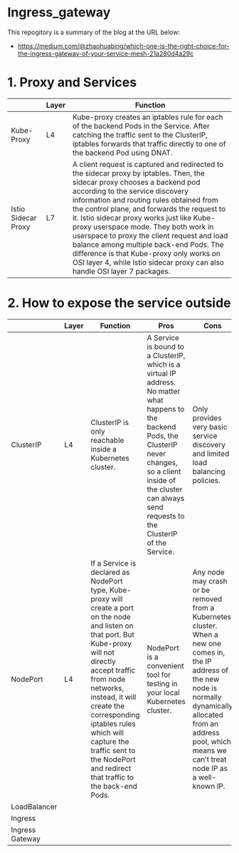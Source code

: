 # Ingress_gateway

This repogitory is a summary of the blog at the URL below:
- https://medium.com/@zhaohuabing/which-one-is-the-right-choice-for-the-ingress-gateway-of-your-service-mesh-21a280d4a29c

# 1. Proxy and Services
|  | Layer | Function |
| --- | --- | --- |
| Kube-Proxy | L4 | Kube-proxy creates an iptables rule for each of the backend Pods in the Service. After catching the traffic sent to the ClusterIP, iptables forwards that traffic directly to one of the backend Pod using DNAT. |
| Istio Sidecar Proxy | L7 | A client request is captured and redirected to the sidecar proxy by iptables. Then, the sidecar proxy chooses a backend pod according to the service discovery information and routing rules obtained from the control plane, and forwards the request to it. Istio sidecar proxy works just like Kube-proxy userspace mode. They both work in userspace to proxy the client request and load balance among multiple back-end Pods. The difference is that Kube-proxy only works on OSI layer 4, while Istio sidecar proxy can also handle OSI layer 7 packages.|


# 2. How to expose the service outside
|  | Layer | Function | Pros | Cons |
| --- | --- | --- | --- | --- |
| ClusterIP | L4 | ClusterIP is only reachable inside a Kubernetes cluster. | A Service is bound to a ClusterIP, which is a virtual IP address. No matter what happens to the backend Pods, the ClusterIP never changes, so a client inside of the cluster can always send requests to the ClusterIP of the Service. | Only provides very basic service discovery and limited load balancing policies. |
| NodePort | L4 | If a Service is declared as NodePort type, Kube-proxy will create a port on the node and listen on that port. But Kube-proxy will not directly accept traffic from node networks, instead, it will create the corresponding iptables rules which will capture the traffic sent to the NodePort and redirect that traffic to the back-end Pods. | NodePort is a convenient tool for testing in your local Kubernetes cluster. | Any node may crash or be removed from a Kubernetes cluster. When a new one comes in, the IP address of the new node is normally dynamically allocated from an address pool, which means we can’t treat node IP as a well-known IP. |
| LoadBalancer |   |   |   |   |
| Ingress |   |   |   |   |
| Ingress Gateway |   |   |   |   |

